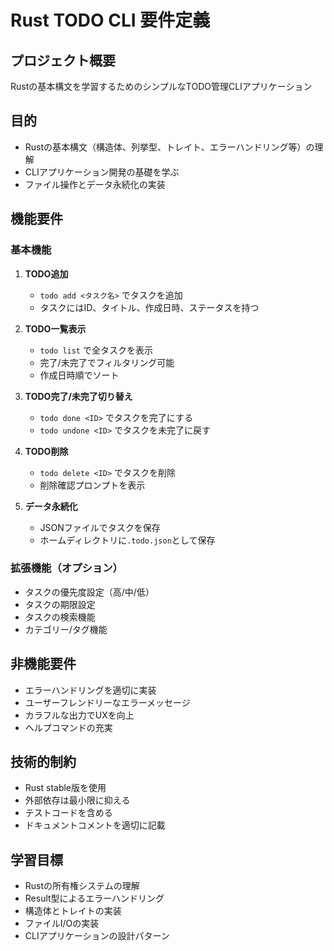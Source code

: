 # Rust TODO CLI 要件定義

## プロジェクト概要
Rustの基本構文を学習するためのシンプルなTODO管理CLIアプリケーション

## 目的
- Rustの基本構文（構造体、列挙型、トレイト、エラーハンドリング等）の理解
- CLIアプリケーション開発の基礎を学ぶ
- ファイル操作とデータ永続化の実装

## 機能要件

### 基本機能
1. **TODO追加**
   - `todo add <タスク名>` でタスクを追加
   - タスクにはID、タイトル、作成日時、ステータスを持つ

2. **TODO一覧表示**
   - `todo list` で全タスクを表示
   - 完了/未完了でフィルタリング可能
   - 作成日時順でソート

3. **TODO完了/未完了切り替え**
   - `todo done <ID>` でタスクを完了にする
   - `todo undone <ID>` でタスクを未完了に戻す

4. **TODO削除**
   - `todo delete <ID>` でタスクを削除
   - 削除確認プロンプトを表示

5. **データ永続化**
   - JSONファイルでタスクを保存
   - ホームディレクトリに`.todo.json`として保存

### 拡張機能（オプション）
- タスクの優先度設定（高/中/低）
- タスクの期限設定
- タスクの検索機能
- カテゴリー/タグ機能

## 非機能要件
- エラーハンドリングを適切に実装
- ユーザーフレンドリーなエラーメッセージ
- カラフルな出力でUXを向上
- ヘルプコマンドの充実

## 技術的制約
- Rust stable版を使用
- 外部依存は最小限に抑える
- テストコードを含める
- ドキュメントコメントを適切に記載

## 学習目標
- Rustの所有権システムの理解
- Result型によるエラーハンドリング
- 構造体とトレイトの実装
- ファイルI/Oの実装
- CLIアプリケーションの設計パターン